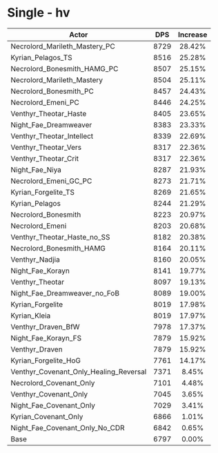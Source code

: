 # Single - hv
| Actor | DPS | Increase |
|---|:---:|:---:|
|Necrolord_Marileth_Mastery_PC|8729|28.42%|
|Kyrian_Pelagos_TS|8516|25.28%|
|Necrolord_Bonesmith_HAMG_PC|8507|25.15%|
|Necrolord_Marileth_Mastery|8504|25.11%|
|Necrolord_Bonesmith_PC|8457|24.43%|
|Necrolord_Emeni_PC|8446|24.25%|
|Venthyr_Theotar_Haste|8405|23.65%|
|Night_Fae_Dreamweaver|8383|23.33%|
|Venthyr_Theotar_Intellect|8339|22.69%|
|Venthyr_Theotar_Vers|8317|22.36%|
|Venthyr_Theotar_Crit|8317|22.36%|
|Night_Fae_Niya|8287|21.93%|
|Necrolord_Emeni_GC_PC|8273|21.71%|
|Kyrian_Forgelite_TS|8269|21.65%|
|Kyrian_Pelagos|8244|21.29%|
|Necrolord_Bonesmith|8223|20.97%|
|Necrolord_Emeni|8203|20.68%|
|Venthyr_Theotar_Haste_no_SS|8182|20.38%|
|Necrolord_Bonesmith_HAMG|8164|20.11%|
|Venthyr_Nadjia|8160|20.05%|
|Night_Fae_Korayn|8141|19.77%|
|Venthyr_Theotar|8097|19.13%|
|Night_Fae_Dreamweaver_no_FoB|8089|19.00%|
|Kyrian_Forgelite|8019|17.98%|
|Kyrian_Kleia|8019|17.97%|
|Venthyr_Draven_BfW|7978|17.37%|
|Night_Fae_Korayn_FS|7879|15.92%|
|Venthyr_Draven|7879|15.92%|
|Kyrian_Forgelite_HoG|7761|14.17%|
|Venthyr_Covenant_Only_Healing_Reversal|7371|8.45%|
|Necrolord_Covenant_Only|7101|4.48%|
|Venthyr_Covenant_Only|7045|3.65%|
|Night_Fae_Covenant_Only|7029|3.41%|
|Kyrian_Covenant_Only|6866|1.01%|
|Night_Fae_Covenant_Only_No_CDR|6842|0.65%|
|Base|6797|0.00%|

